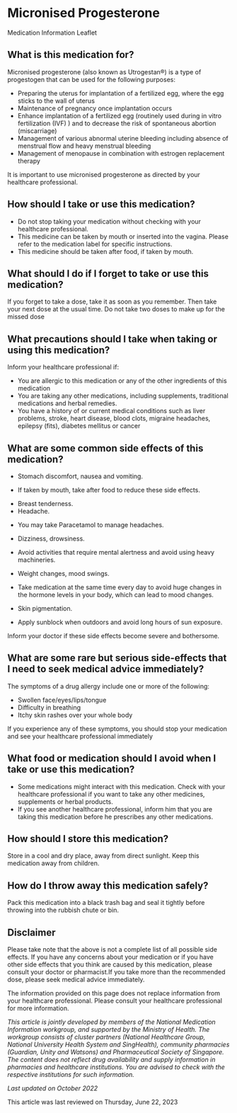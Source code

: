# Micronised Progesterone

Medication Information Leaflet

What is this medication for?
----------------------------

Micronised progesterone (also known as Utrogestan®) is a type of progestogen that can be used for the following purposes:

* Preparing the uterus for implantation of a fertilized egg, where the egg sticks to the wall of uterus
* Maintenance of pregnancy once implantation occurs
* Enhance implantation of a fertilized egg (routinely used during in vitro fertilization (IVF) ) and to decrease the risk of spontaneous abortion (miscarriage)
* Management of various abnormal uterine bleeding including absence of menstrual flow and heavy menstrual bleeding
* Management of menopause in combination with estrogen replacement therapy

It is important to use micronised progesterone as directed by your healthcare professional.

How should I take or use this medication?
-----------------------------------------

* Do not stop taking your medication without checking with your healthcare professional.
* This medicine can be taken by mouth or inserted into the vagina. Please refer to the medication label for specific instructions.
* This medicine should be taken after food, if taken by mouth.

What should I do if I forget to take or use this medication?
------------------------------------------------------------

If you forget to take a dose, take it as soon as you remember. Then take your next dose at the usual time. Do not take two doses to make up for the missed dose

What precautions should I take when taking or using this medication?
--------------------------------------------------------------------

Inform your healthcare professional if:

* You are allergic to this medication or any of the other ingredients of this medication
* You are taking any other medications, including supplements, traditional medications and herbal remedies.
* You have a history of or current medical conditions such as liver problems, stroke, heart disease, blood clots, migraine headaches, epilepsy (fits), diabetes mellitus or cancer

What are some common side effects of this medication?
-----------------------------------------------------

* Stomach discomfort, nausea and vomiting.

+ If taken by mouth, take after food to reduce these side effects.

* Breast tenderness.
* Headache.

+ You may take Paracetamol to manage headaches.

* Dizziness, drowsiness.

+ Avoid activities that require mental alertness and avoid using heavy machineries.

* Weight changes, mood swings.

+ Take medication at the same time every day to avoid huge changes in the hormone levels in your body, which can lead to mood changes.

* Skin pigmentation.

+ Apply sunblock when outdoors and avoid long hours of sun exposure.

Inform your doctor if these side effects become severe and bothersome.

What are some rare but serious side-effects that I need to seek medical advice immediately?
-------------------------------------------------------------------------------------------

The symptoms of a drug allergy include one or more of the following:

* Swollen face/eyes/lips/tongue
* Difficulty in breathing
* Itchy skin rashes over your whole body

If you experience any of these symptoms, you should stop your medication and see your healthcare professional immediately

What food or medication should I avoid when I take or use this medication?
--------------------------------------------------------------------------

* Some medications might interact with this medication. Check with your healthcare professional if you want to take any other medicines, supplements or herbal products.
* If you see another healthcare professional, inform him that you are taking this medication before he prescribes any other medications.

How should I store this medication?
-----------------------------------

Store in a cool and dry place, away from direct sunlight. Keep this medication away from children.

How do I throw away this medication safely?
-------------------------------------------

Pack this medication into a black trash bag and seal it tightly before throwing into the rubbish chute or bin.

Disclaimer
----------

Please take note that the above is not a complete list of all possible side effects. If you have any concerns about your medication or if you have other side effects that you think are caused by this medication, please consult your doctor or pharmacist.If you take more than the recommended dose, please seek medical advice immediately.

The information provided on this page does not replace information from your healthcare professional. Please consult your healthcare professional for more information.

*This article is jointly developed by members of the National Medication Information workgroup, and supported by the Ministry of Health. The workgroup consists of cluster partners (National Healthcare Group, National University Health System and SingHealth), community pharmacies (Guardian, Unity and Watsons) and Pharmaceutical Society of Singapore. The content does not reflect drug availability and supply information in pharmacies and healthcare institutions. You are advised to check with the respective institutions for such information.*

*Last updated on October 2022*

This article was last reviewed on
Thursday, June 22, 2023